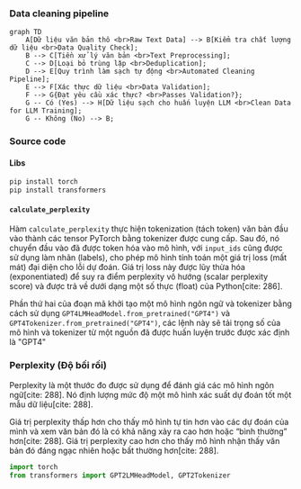 ### Data cleaning pipeline

```mermaid
graph TD
    A[Dữ liệu văn bản thô <br>Raw Text Data] --> B[Kiểm tra chất lượng dữ liệu <br>Data Quality Check];
    B --> C[Tiền xử lý văn bản <br>Text Preprocessing];
    C --> D[Loại bỏ trùng lặp <br>Deduplication];
    D --> E[Quy trình làm sạch tự động <br>Automated Cleaning Pipeline];
    E --> F[Xác thực dữ liệu <br>Data Validation];
    F --> G{Đạt yêu cầu xác thực? <br>Passes Validation?};
    G -- Có (Yes) --> H[Dữ liệu sạch cho huấn luyện LLM <br>Clean Data for LLM Training];
    G -- Không (No) --> B;
```

### Source code

#### Libs

```bash
pip install torch
pip install transformers
```

#### `calculate_perplexity` 

Hàm `calculate_perplexity` thực hiện tokenization (tách token) văn bản đầu vào thành các tensor PyTorch bằng tokenizer được cung cấp. Sau đó, nó chuyển đầu vào đã được token hóa vào mô hình, với `input_ids` cũng được sử dụng làm nhãn (labels), cho phép mô hình tính toán một giá trị loss (mất mát) đại diện cho lỗi dự đoán. Giá trị loss này được lũy thừa hóa (exponentiated) để suy ra điểm perplexity vô hướng (scalar perplexity score) và được trả về dưới dạng một số thực (float) của Python[cite: 286].

Phần thứ hai của đoạn mã khởi tạo một mô hình ngôn ngữ và tokenizer bằng cách sử dụng `GPT4LMHeadModel.from_pretrained("GPT4")` và `GPT4Tokenizer.from_pretrained("GPT4")`, các lệnh này sẽ tải trọng số của mô hình và tokenizer từ một nguồn đã được huấn luyện trước được xác định là "GPT4"

### Perplexity (Độ bối rối)

Perplexity là một thước đo được sử dụng để đánh giá các mô hình ngôn ngữ[cite: 288]. Nó định lượng mức độ một mô hình xác suất dự đoán tốt một mẫu dữ liệu[cite: 288].

Giá trị perplexity thấp hơn cho thấy mô hình tự tin hơn vào các dự đoán của mình và xem văn bản đó là có khả năng xảy ra cao hơn hoặc “bình thường” hơn[cite: 288]. Giá trị perplexity cao hơn cho thấy mô hình nhận thấy văn bản đó đáng ngạc nhiên hoặc bất thường hơn[cite: 288].

```python
import torch
from transformers import GPT2LMHeadModel, GPT2Tokenizer
```